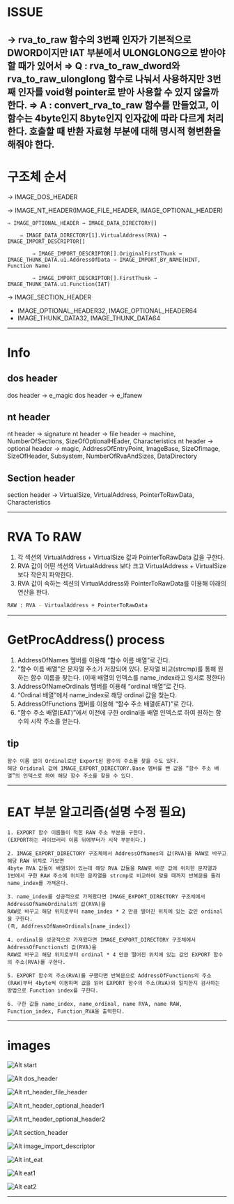 # ISSUE
→ rva_to_raw 함수의 3번째 인자가 기본적으로 DWORD이지만 IAT 부분에서 ULONGLONG으로 받아야 할 때가 있어서
    ⇒ Q : rva_to_raw_dword와 rva_to_raw_ulonglong 함수로 나눠서 사용하지만 3번째 인자를 void형 pointer로 받아 사용할 수 있지 않을까 한다.
    ⇒ A : convert_rva_to_raw 함수를 만들었고, 이 함수는 4byte인지 8byte인지 인자값에 따라 다르게 처리한다.
        호출할 때 반환 자료형 부분에 대해 명시적 형변환을 해줘야 한다.
---

# 구조체 순서

→ IMAGE_DOS_HEADER

→ IMAGE_NT_HEADER(IMAGE_FILE_HEADER, IMAGE_OPTIONAL_HEADER)

    ⇒ IMAGE_OPTIONAL_HEADER → IMAGE_DATA_DIRECTORY[]

        ⇒ IMAGE_DATA_DIRECTORY[1].VirtualAddress(RVA) → IMAGE_IMPORT_DESCRIPTOR[]

            ⇒ IMAGE_IMPORT_DESCRIPTOR[].OriginalFirstThunk → IMAGE_THUNK_DATA.u1.AddressOfData → IMAGE_IMPORT_BY_NAME(HINT, Function Name)

            ⇒ IMAGE_IMPORT_DESCRIPTOR[].FirstThunk → IMAGE_THUNK_DATA.u1.Function(IAT)

→ IMAGE_SECTION_HEADER

- IMAGE_OPTIONAL_HEADER32, IMAGE_OPTIONAL_HEADER64
- IMAGE_THUNK_DATA32, IMAGE_THUNK_DATA64

---

# Info

## dos header
dos header → e_magic
dos header → e_lfanew

## nt header
nt header → signature
nt header → file header → machine, NumberOfSections, SizeOfOptionalHEader, Characteristics
nt header → optional header → magic, AddressOfEntryPoint, ImageBase, SizeOfimage, SizeOfHeader, Subsystem, NumberOfRvaAndSizes, DataDirectory

## Section header
section header → VirtualSize, VirtualAddress, PointerToRawData, Characteristics

---

# RVA To RAW
1. 각 섹션의 VirtualAddress + VirtualSize 값과 PointerToRawData 값을 구한다.
2. RVA 값이 어떤 섹션의 VirtualAddress 보다 크고 VirtualAddress + VirtualSize 보다 작은지 파악한다.
3. RVA 값이 속하는 섹션의 VirtualAddress와 PointerToRawData를 이용해 아래의 연산을 한다.
```bash
RAW : RVA - VirtualAddress + PointerToRawData
```

---

# GetProcAddress() process

1. AddressOfNames 멤버를 이용해 “함수 이름 배열”로 간다.
2. “함수 이름 배열”은 문자열 주소가 저장되어 있다.
문자열 비교(strcmp)를 통해 원하는 함수 이름을 찾는다.
(이때 배열의 인덱스를 name_index라고 임시로 정한다)
3. AddressOfNameOrdinals 멤버를 이용해 “ordinal 배열”로 간다.
4. “Ordinal 배열”에서 name_index로 해당 ordinal 값을 찾는다.
5. AddressOfFunctions 멤버를 이용해 “함수 주소 배열(EAT)”로 간다.
6. “함수 주소 배열(EAT)”에서 이전에 구한 ordinal을 배열 인덱스로 하여 원하는 함수의 시작 주소를 얻는다.

## tip
    함수 이름 없이 Ordinal로만 Export된 함수의 주소를 찾을 수도 있다.
    해당 Oridinal 값에 IMAGE_EXPORT_DIRECTORY.Base 멤버를 뺀 값을 “함수 주소 배열”의 인덱스로 하여 해당 함수 주소를 찾을 수 있다.

---

# EAT 부분 알고리즘(설명 수정 필요)

    1. EXPORT 함수 이름들이 적힌 RAW 주소 부분을 구한다.
    (EXPORT하는 라이브러리 이름 뒤에부터가 시작 부분이다.)

    2. IMAGE_EXPORT_DIRECTORY 구조체에서 AddressOfNames의 값(RVA)을 RAW로 바꾸고 해당 RAW 위치로 가보면
    4byte RVA 값들이 배열되어 있는데 해당 RVA 값들을 RAW로 바꾼 값에 위치한 문자열과
    1번에서 구한 RAW 주소에 위치한 문자열을 strcmp로 비교하여 맞을 때까지 반복문을 돌려 name_index를 가져온다.

    3. name_index를 성공적으로 가져왔다면 IMAGE_EXPORT_DIRECTORY 구조체에서 AddressOfNameOrdinals의 값(RVA)을
    RAW로 바꾸고 해당 위치로부터 name_index * 2 만큼 떨어진 위치에 있는 값인 ordinal을 구한다.
    (즉, AddfressOfNameOrdinals[name_index])
    
    4. ordinal을 성공적으로 가져왔다면 IMAGE_EXPORT_DIRECTORY 구조체에서 AddressOfFunctions의 값(RVA)을
    RAW로 바꾸고 해당 위치로부터 ordinal * 4 만큼 떨어진 위치에 있는 값인 EXPORT 함수의 주소(RVA)를 구한다.

    5. EXPORT 함수의 주소(RVA)를 구했다면 반복문으로 AddressOfFunctions의 주소(RAW)부터 4byte씩 이동하며 값을 읽어 EXPORT 함수의 주소(RVA)와 일치한지 검사하는 방법으로 Function index를 구한다.

    6. 구한 값들 name_index, name_ordinal, name RVA, name RAW, Function_index, Function_RVA을 출력한다.

---

# images
![Alt start](./images/1.jpg)

![Alt dos_header](./images/dos_header.jpg)

![Alt nt_header_file_header](./images/nt_header_file_header.jpg)

![Alt nt_header_optional_header1](./images/nt_header_optional_header_1.jpg)

![Alt nt_header_optional_header2](./images/nt_header_optional_header_2.jpg)

![Alt section_header](./images/section_header.jpg)

![Alt image_import_descriptor](./images/iid.jpg)

![Alt int_eat](./images/int_iat.jpg)

![Alt eat1](./images/eat_1.jpg)

![Alt eat2](./images/eat_2.jpg)

---
